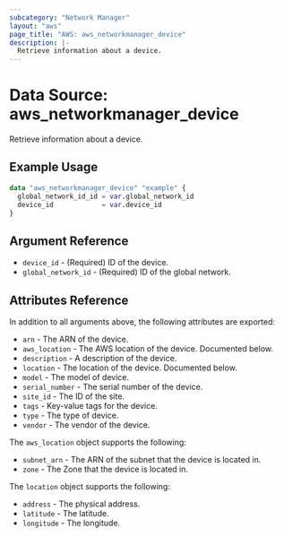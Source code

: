 ```yaml
---
subcategory: "Network Manager"
layout: "aws"
page_title: "AWS: aws_networkmanager_device"
description: |-
  Retrieve information about a device.
---
```


# Data Source: aws_networkmanager_device

Retrieve information about a device.

## Example Usage

```terraform
data "aws_networkmanager_device" "example" {
  global_network_id_id = var.global_network_id
  device_id            = var.device_id
}
```

## Argument Reference

* `device_id` - (Required) ID of the device.
* `global_network_id` - (Required) ID of the global network.

## Attributes Reference

In addition to all arguments above, the following attributes are exported:

* `arn` - The ARN of the device.
* `aws_location` - The AWS location of the device. Documented below.
* `description` - A description of the device.
* `location` - The location of the device. Documented below.
* `model` - The model of device.
* `serial_number` - The serial number of the device.
* `site_id` - The ID of the site.
* `tags` - Key-value tags for the device.
* `type` - The type of device.
* `vendor` - The vendor of the device.

The `aws_location` object supports the following:

* `subnet_arn` - The ARN of the subnet that the device is located in.
* `zone` - The Zone that the device is located in.

The `location` object supports the following:

* `address` - The physical address.
* `latitude` - The latitude.
* `longitude` - The longitude.
